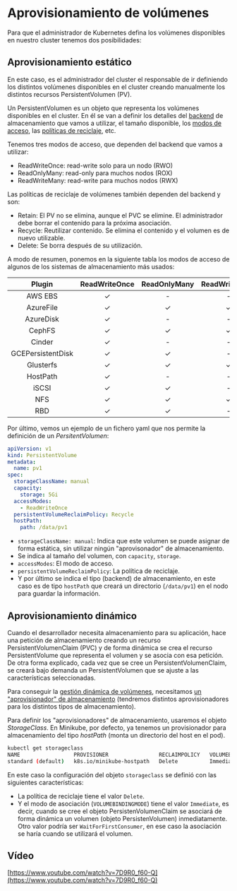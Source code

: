 # Aprovisionamiento de volúmenes

Para que el administrador de Kubernetes defina los volúmenes disponibles en nuestro cluster tenemos dos posibilidades:


## Aprovisionamiento estático

En este caso, es el administrador del cluster el responsable de ir definiendo los distintos volúmenes disponibles en el cluster creando manualmente los distintos recursos PersistentVolumen (PV).

Un PersistentVolumen es un objeto que representa los volúmenes disponibles en el cluster. En él se van a definir los detalles del [backend](https://kubernetes.io/docs/concepts/storage/persistent-volumes/#types-of-persistent-volumes) de almacenamiento que vamos a utilizar, el tamaño disponible, los [modos de acceso](https://kubernetes.io/docs/concepts/storage/persistent-volumes/#access-modes), las [políticas de reciclaje](https://kubernetes.io/docs/concepts/storage/persistent-volumes/#reclaim-policy), etc.

Tenemos tres modos de acceso, que dependen del backend que vamos a utilizar:

* ReadWriteOnce: read-write solo para un nodo (RWO)
* ReadOnlyMany: read-only para muchos nodos (ROX)
* ReadWriteMany: read-write para muchos nodos (RWX)

Las políticas de reciclaje de volúmenes también dependen del backend y son:

* Retain: El PV no se elimina, aunque el PVC se elimine. El administrador debe borrar el contenido para la próxima asociación.
* Recycle: Reutilizar contenido. Se elimina el contenido y el volumen es de nuevo utilizable.
* Delete: Se borra después de su utilización.

A modo de resumen, ponemos en la siguiente tabla los modos de acceso de algunos de los sistemas de almacenamiento más usados:

|Plugin |ReadWriteOnce |ReadOnlyMany| ReadWriteMany|
|:---:|:---:|:---:|:---:|
|AWS EBS| ✓ | - | - |
|AzureFile|	✓ |	✓ |	✓ |
|AzureDisk|	✓ | - |	- |
|CephFS | ✓ | ✓ | ✓ |
|Cinder |	✓ |	- |	-|
|GCEPersistentDisk |	✓ |	✓ |	- |
|Glusterfs | ✓ | ✓ | ✓|
|HostPath |	✓ |	- |	- |
|iSCSI |	✓ |	✓ |	- |
|NFS |	✓ |	✓ |	✓ |
|RBD | ✓ | ✓ | - |

Por último, vemos un ejemplo de un fichero yaml que nos permite la definición de un *PersitentVolumen*:

```yaml
apiVersion: v1
kind: PersistentVolume
metadata:
  name: pv1
spec:
  storageClassName: manual
  capacity:
    storage: 5Gi
  accessModes:
    - ReadWriteOnce
  persistentVolumeReclaimPolicy: Recycle
  hostPath:
    path: /data/pv1
```

* `storageClassName: manual`: Indica que este volumen se puede asignar de forma estática, sin utilizar ningún "aprovisonador" de almacenamiento.
* Se indica al tamaño del volumen, con `capacity`, `storage`.
* `accessModes`: El modo de acceso.
* `persistentVolumeReclaimPolicy`: La política de reciclaje.
* Y por último se indica el tipo (backend) de almacenamiento, en este caso es de tipo `hostPath` que creará un directorio (`/data/pv1`) en el nodo para guardar la información.

## Aprovisionamiento dinámico

Cuando el desarrollador necesita almacenamiento para su aplicación, hace una petición de almacenamiento creando un recurso PersistentVolumenClaim (PVC) y de forma dinámica se crea el recurso PersistentVolume que representa el volumen y se asocia con esa petición. De otra forma explicado, cada vez que se cree un PersistentVolumenClaim, se creará bajo demanda un PersistentVolumen que se ajuste a las características seleccionadas.

Para conseguir la [gestión dinámica de volúmenes](https://kubernetes.io/docs/concepts/storage/dynamic-provisioning/), necesitamos [un "aprovisionador" de almacenamiento](https://kubernetes.io/docs/concepts/storage/storage-classes/#provisioner) (tendremos distintos aprovisionadores para los distintos tipos de almacenamiento).

Para definir los "aprovisionadores" de almacenamiento, usaremos el objeto *StorageClass*. En Minikube, por defecto, ya tenemos un provisionador para almacenamiento del tipo *hostPath* (monta un directorio del host en el pod).

```bash
kubectl get storageclass
NAME                 PROVISIONER                RECLAIMPOLICY   VOLUMEBINDINGMODE   ALLOWVOLUMEEXPANSION   AGE
standard (default)   k8s.io/minikube-hostpath   Delete          Immediate           false                  46d
```

En este caso la configuración del objeto `storageclass` se definió con las siguientes características:

* La política de reciclaje tiene el valor `Delete`.
* Y el modo de asociación (`VOLUMEBINDINGMODE`) tiene el valor `Immediate`, es decir, cuando se cree el objeto PersistenVolumenClaim se asociará de forma dinámica un volumen (objeto PersistenVolumen) inmediatamente. Otro valor podría ser `WaitForFirstConsumer`, en ese caso la asociación se haría cuando se utilizará el volumen.

## Vídeo

[https://www.youtube.com/watch?v=7D9R0_f60-Q](https://www.youtube.com/watch?v=7D9R0_f60-Q)
